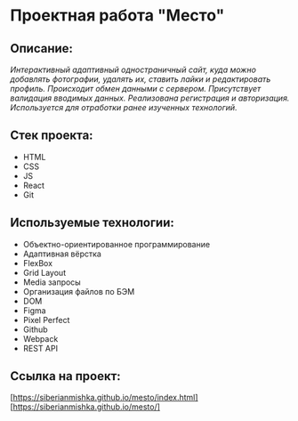 # Проектная работа "Место"

## Описание:
_Интерактивный адаптивный одностраничный сайт, куда можно добавлять фотографии, удалять их, ставить лайки и редактировать профиль. Происходит обмен данными с сервером. Присутствует валидация вводимых данных. Реализована регистрация и авторизация. Используется для отработки ранее изученных технологий._

## Стек проекта:
* HTML
* CSS
* JS
* React
* Git

## Используемые технологии:
* Объектно-ориентированное программирование
* Адаптивная вёрстка
* FlexBox
* Grid Layout
* Media запросы
* Организация файлов по БЭМ
* DOM
* Figma
* Pixel Perfect
* Github
* Webpack
* REST API

## Ссылка на проект:
[https://siberianmishka.github.io/mesto/index.html]
[https://siberianmishka.github.io/mesto/]
